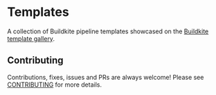 # Templates

A collection of Buildkite pipeline templates showcased on the [Buildkite template gallery](https://buildkite.com/pipelines/templates).

## Contributing

Contributions, fixes, issues and PRs are always welcome! Please see [CONTRIBUTING](./CONTRIBUTING.md) for more details.
